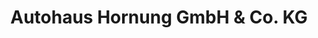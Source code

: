 ---
title: "Autohaus Hornung GmbH & Co. KG"
url: /penzberg/autohaus-hornung-gmbh-und-co-kg/
shop: Autohaus
---